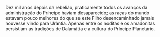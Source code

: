 ﻿Dez mil anos depois da rebelião, praticamente todos os avanços da administração do Príncipe haviam desaparecido; as raças do mundo estavam pouco melhores do que se este Filho desencaminhado jamais houvesse vindo para Urântia. Apenas entre os noditas e os amadonitas persistiam as tradições de Dalamátia e a cultura do Príncipe Planetário.